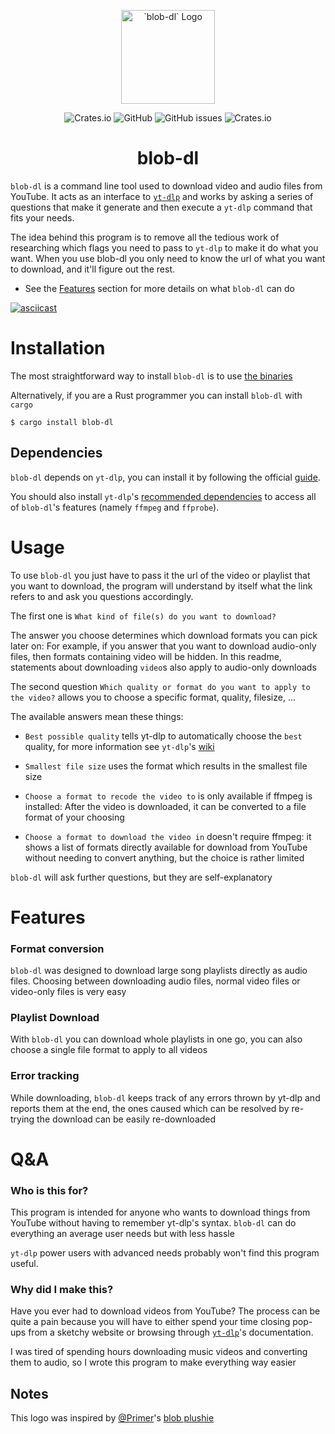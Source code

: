 <p align="center">
    <a>
    <img alt="`blob-dl` Logo" src="../assets/blob-dl-logo-v1.png" height="150">
  </a>
</p>

<div align="center">
    
![Crates.io](https://img.shields.io/crates/d/blob-dl?color=%2325BE5D)
![GitHub](https://img.shields.io/badge/license-MIT-blue)
![GitHub issues](https://img.shields.io/github/issues/MicheleCioccarelli/blob-dl)
![Crates.io](https://img.shields.io/crates/v/blob-dl)
    
</div>

<h1 align="center">blob-dl</h1>


`blob-dl` is a command line tool used to download video and audio files from YouTube. It acts as an interface to [`yt-dlp`](https://github.com/yt-dlp/yt-dlp) and works by asking a series of questions that make it generate and then execute a `yt-dlp` command that fits your needs.

The idea behind this program is to remove all the tedious work of researching which flags you need to pass to `yt-dlp` to make it do what you want.
When you use blob-dl you only need to know the url of what you want to download, and it'll figure out the rest.

- See the [Features](https://github.com/MicheleCioccarelli/blob-dl#features) section for more details on what `blob-dl` can do

[![asciicast](https://asciinema.org/a/jZUokSc5oDms6vICdNTic1vxh.svg)](https://asciinema.org/a/jZUokSc5oDms6vICdNTic1vxh)


# Installation
The most straightforward way to install `blob-dl` is to use [the binaries](https://github.com/MicheleCioccarelli/blob-dl/releases/)

Alternatively, if you are a Rust programmer you can install `blob-dl` with `cargo`

```
$ cargo install blob-dl
```
## Dependencies
`blob-dl` depends on `yt-dlp`, you can install it by following the official [guide](https://github.com/yt-dlp/yt-dlp#installation).

You should also install `yt-dlp`'s [recommended dependencies](https://github.com/yt-dlp/yt-dlp#dependencies) to access all of `blob-dl`'s features (namely `ffmpeg` and `ffprobe`).

# Usage
To use `blob-dl` you just have to pass it the url of the video or playlist that you want to download, the program will understand by itself what the link refers to and ask you questions accordingly.

The first one is `What kind of file(s) do you want to download?`

The answer you choose determines which download formats you can pick later on: For example, if you answer that you want to download audio-only files, then formats containing video will be hidden. In this readme, statements about downloading `video`s also apply to audio-only downloads

The second question `Which quality or format do you want to apply to the video?` allows you to choose a specific format, quality, filesize, ...  

The available answers mean these things:

- `Best possible quality` tells yt-dlp to automatically choose the `best` quality, for more information see `yt-dlp`'s [wiki](https://github.com/yt-dlp/yt-dlp#format-selection)

- `Smallest file size` uses the format which results in the smallest file size

- `Choose a format to recode the video to` is only available if ffmpeg is installed: After the video is downloaded, it can be converted to a file format of your choosing

- `Choose a format to download the video in` doesn't require ffmpeg: it shows a list of formats directly available for download from YouTube without needing to convert anything, but the choice is rather limited


`blob-dl` will ask further questions, but they are self-explanatory

# Features

### Format conversion
`blob-dl` was designed to download large song playlists directly as audio files. Choosing between downloading audio files, normal video files or video-only files is very easy

### Playlist Download
With `blob-dl` you can download whole playlists in one go, you can also choose a single file format to apply to all videos

### Error tracking

While downloading, `blob-dl` keeps track of any errors thrown by yt-dlp and reports them at the end, the ones caused which can be resolved by re-trying the download can be easily re-downloaded

# Q&A
### Who is this for?
This program is intended for anyone who wants to download things from YouTube without having to remember yt-dlp's syntax. `blob-dl` can do everything an average user needs but with less hassle

`yt-dlp` power users with advanced needs probably won't find this program useful.

### Why did I make this?
Have you ever had to download videos from YouTube? 
The process can be quite a pain because you will have to either spend your time closing pop-ups from a sketchy website or browsing through [`yt-dlp`](https://github.com/yt-dlp/yt-dlp)'s documentation.

I was tired of spending hours downloading music videos and converting them to audio, so I wrote this program to make everything way easier

## Notes
This logo was inspired by [@Primer](https://www.youtube.com/c/PrimerLearning)'s [blob plushie](https://store.dftba.com/collections/primer/products/primer-blob-plushie)

